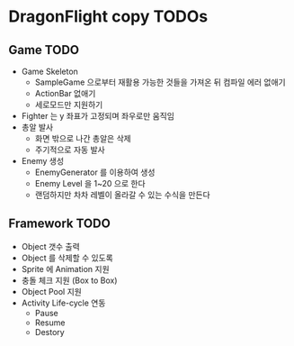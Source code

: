 # DragonFlight copy TODOs

## Game TODO

* Game Skeleton
  * SampleGame 으로부터 재활용 가능한 것들을 가져온 뒤 컴파일 에러 없애기
  * ActionBar 없애기
  * 세로모드만 지원하기
* Fighter 는 y 좌표가 고정되며 좌우로만 움직임
* 총알 발사
  * 화면 밖으로 나간 총알은 삭제
  * 주기적으로 자동 발사
* Enemy 생성
  * EnemyGenerator 를 이용하여 생성
  * Enemy Level 을 1~20 으로 한다
  * 랜덤하지만 차차 레벨이 올라갈 수 있는 수식을 만든다

## Framework TODO

* Object 갯수 출력
* Object 를 삭제할 수 있도록
* Sprite 에 Animation 지원
* 충돌 체크 지원 (Box to Box)
* Object Pool 지원
* Activity Life-cycle 연동
  * Pause
  * Resume
  * Destory
